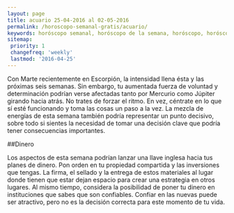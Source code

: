 ```yaml
---
layout: page
title: acuario 25-04-2016 al 02-05-2016 
permalink: /horoscopo-semanal-gratis/acuario/
keywords: horóscopo semanal, horóscopo de la semana, horóscopo, horóscopo gratis,horóscopos, horóscopo esperanza gracia, horoscopos acuario la semana, horóscopos gratis, Tarot, Astrologia, Zodíaco, acuario, horoscopo gratis
sitemap:
 priority: 1
 changefreq: 'weekly'
 lastmod: '2016-04-25'
---
```

Con Marte recientemente en Escorpión, la intensidad llena ésta y las próximas seis semanas. Sin embargo, tu aumentada fuerza de voluntad y determinación podrían verse afectadas tanto por Mercurio como Júpiter girando hacia atrás. No trates de forzar el ritmo. En vez, céntrate en lo que sí esté funcionando y toma las cosas un paso a la vez. La mezcla de energías de esta semana también podría representar un punto decisivo, sobre todo si sientes la necesidad de tomar una decisión clave que podría tener consecuencias importantes.

##Dinero

Los aspectos de esta semana podrían lanzar una llave inglesa hacia tus planes de dinero. Pon orden en tu propiedad compartida y las inversiones que tengas. La firma, el sellado y la entrega de estos materiales al lugar donde tienen que estar dejan espacio para crear una estrategia en otros lugares. Al mismo tiempo, considera la posibilidad de poner tu dinero en instituciones que sabes que son confiables. Confiar en las nuevas puede ser atractivo, pero no es la decisión correcta para este momento de tu vida.